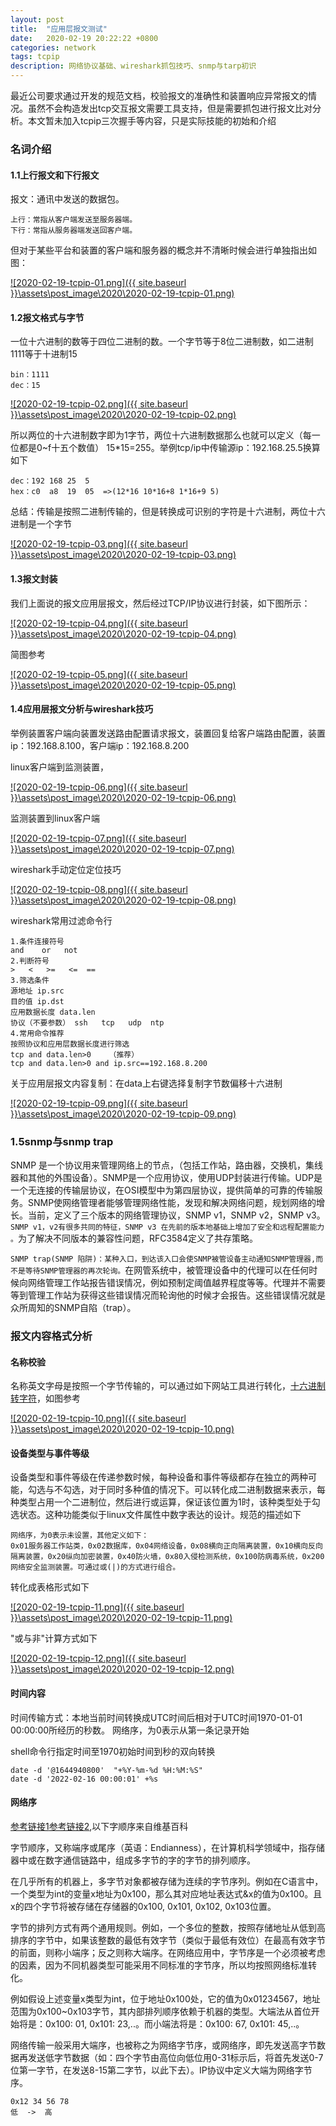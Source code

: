 ```yaml
---
layout: post
title:  "应用层报文测试"
date:   2020-02-19 20:22:22 +0800
categories: network
tags: tcpip
description: 网络协议基础、wireshark抓包技巧、snmp与tarp初识
---
```

最近公司要求通过开发的规范文档，校验报文的准确性和装置响应异常报文的情况。虽然不会构造发出tcp交互报文需要工具支持，但是需要抓包进行报文比对分析。本文暂未加入tcpip三次握手等内容，只是实际技能的初始和介绍

### 名词介绍

#### 1.1上行报文和下行报文

报文：通讯中发送的数据包。

    上行：常指从客户端发送至服务器端。
    下行：常指从服务器端发送回客户端。

但对于某些平台和装置的客户端和服务器的概念并不清晰时候会进行单独指出如图：

[![2020-02-19-tcpip-01.png]({{ site.baseurl }}\assets\post_image\2020\2020-02-19-tcpip-01.png)](https://qfdmx.github.io/assets/post_image/2020/2020-02-19-tcpip-01.png)

#### 1.2报文格式与字节

一位十六进制的数等于四位二进制的数。一个字节等于8位二进制数，如二进制1111等于十进制15

    bin：1111
    dec：15

[![2020-02-19-tcpip-02.png]({{ site.baseurl }}\assets\post_image\2020\2020-02-19-tcpip-02.png)](https://qfdmx.github.io/assets/post_image/2020/2020-02-19-tcpip-02.png)

所以两位的十六进制数字即为1字节，两位十六进制数据那么也就可以定义（每一位都是0~f十五个数值） 15*15=255。举例tcp/ip中传输源ip：192.168.25.5换算如下

    dec：192 168 25  5
    hex：c0  a8  19  05  =>(12*16 10*16+8 1*16+9 5)

总结：传输是按照二进制传输的，但是转换成可识别的字符是十六进制，两位十六进制是一个字节

[![2020-02-19-tcpip-03.png]({{ site.baseurl }}\assets\post_image\2020\2020-02-19-tcpip-03.png)](https://qfdmx.github.io/assets/post_image/2020/2020-02-19-tcpip-03.png)

#### 1.3报文封装

我们上面说的报文应用层报文，然后经过TCP/IP协议进行封装，如下图所示：

[![2020-02-19-tcpip-04.png]({{ site.baseurl }}\assets\post_image\2020\2020-02-19-tcpip-04.png)](https://qfdmx.github.io/assets/post_image/2020/2020-02-19-tcpip-04.png)

简图参考

[![2020-02-19-tcpip-05.png]({{ site.baseurl }}\assets\post_image\2020\2020-02-19-tcpip-05.png)](https://qfdmx.github.io/assets/post_image/2020/2020-02-19-tcpip-05.png)

#### 1.4应用层报文分析与wireshark技巧

举例装置客户端向装置发送路由配置请求报文，装置回复给客户端路由配置，装置ip：192.168.8.100，客户端ip：192.168.8.200

linux客户端到监测装置，

[![2020-02-19-tcpip-06.png]({{ site.baseurl }}\assets\post_image\2020\2020-02-19-tcpip-06.png)](https://qfdmx.github.io/assets/post_image/2020/2020-02-19-tcpip-06.png)

监测装置到linux客户端

[![2020-02-19-tcpip-07.png]({{ site.baseurl }}\assets\post_image\2020\2020-02-19-tcpip-07.png)](https://qfdmx.github.io/assets/post_image/2020/2020-02-19-tcpip-07.png)

wireshark手动定位定位技巧

[![2020-02-19-tcpip-08.png]({{ site.baseurl }}\assets\post_image\2020\2020-02-19-tcpip-08.png)](https://qfdmx.github.io/assets/post_image/2020/2020-02-19-tcpip-08.png)

wireshark常用过滤命令行

    1.条件连接符号
    and    or   not
    2.判断符号
    >   <   >=   <=  ==
    3.筛选条件
    源地址 ip.src
    目的值 ip.dst
    应用数据长度 data.len
    协议（不要参数） ssh   tcp   udp  ntp
    4.常用命令推荐
    按照协议和应用层数据长度进行筛选
    tcp and data.len>0    （推荐）
    tcp and data.len>0 and ip.src==192.168.8.200

关于应用层报文内容复制：在data上右键选择复制字节数偏移十六进制

[![2020-02-19-tcpip-09.png]({{ site.baseurl }}\assets\post_image\2020\2020-02-19-tcpip-09.png)](https://qfdmx.github.io/assets/post_image/2020/2020-02-19-tcpip-09.png)

### 1.5snmp与snmp trap

SNMP 是一个协议用来管理网络上的节点，（包括工作站，路由器，交换机，集线器和其他的外围设备）。SNMP是一个应用协议，使用UDP封装进行传输。UDP是一个无连接的传输层协议，在OSI模型中为第四层协议，提供简单的可靠的传输服务。SNMP使网络管理者能够管理网络性能，发现和解决网络问题，规划网络的增长。当前，定义了三个版本的网络管理协议，SNMP v1，SNMP v2，SNMP v3。`SNMP v1，v2有很多共同的特征，SNMP v3 在先前的版本地基础上增加了安全和远程配置能力 。`为了解决不同版本的兼容性问题，RFC3584定义了共存策略。

`SNMP trap(SNMP 陷阱)：某种入口，到达该入口会使SNMP被管设备主动通知SNMP管理器,而不是等待SNMP管理器的再次轮询。`在网管系统中，被管理设备中的代理可以在任何时候向网络管理工作站报告错误情况，例如预制定阈值越界程度等等。代理并不需要等到管理工作站为获得这些错误情况而轮询他的时候才会报告。这些错误情况就是众所周知的SNMP自陷（trap）。

### 报文内容格式分析

#### 名称校验

名称英文字母是按照一个字节传输的，可以通过如下网站工具进行转化，[十六进制转字符](http://www.bejson.com/convert/ox2str/)，如图参考

[![2020-02-19-tcpip-10.png]({{ site.baseurl }}\assets\post_image\2020\2020-02-19-tcpip-10.png)](https://qfdmx.github.io/assets/post_image/2020/2020-02-19-tcpip-10.png)

#### 设备类型与事件等级

设备类型和事件等级在传递参数时候，每种设备和事件等级都存在独立的两种可能，勾选与不勾选，对于同时多种值的情况下。可以转化成二进制数据来表示，每种类型占用一个二进制位，然后进行或运算，保证该位置为1时，该种类型处于勾选状态。这种功能类似于linux文件属性中数字表达的设计。规范的描述如下

    网络序，为0表示未设置，其他定义如下：
    0x01服务器工作站类，0x02数据库，0x04网络设备，0x08横向正向隔离装置，0x10横向反向隔离装置，0x20纵向加密装置，0x40防火墙，0x80入侵检测系统，0x100防病毒系统，0x200网络安全监测装置。可通过或(|)的方式进行组合。

转化成表格形式如下

[![2020-02-19-tcpip-11.png]({{ site.baseurl }}\assets\post_image\2020\2020-02-19-tcpip-11.png)](https://qfdmx.github.io/assets/post_image/2020/2020-02-19-tcpip-11.png)

"或与非"计算方式如下

[![2020-02-19-tcpip-12.png]({{ site.baseurl }}\assets\post_image\2020\2020-02-19-tcpip-12.png)](https://qfdmx.github.io/assets/post_image/2020/2020-02-19-tcpip-12.png)

#### 时间内容

时间传输方式：本地当前时间转换成UTC时间后相对于UTC时间1970-01-01 00:00:00所经历的秒数。
网络序，为0表示从第一条记录开始

shell命令行指定时间至1970初始时间到秒的双向转换

    date -d '@1644940800'  "+%Y-%m-%d %H:%M:%S"
    date -d '2022-02-16 00:00:01' +%s

#### 网络序

‭[参考链接1](https://baike.baidu.com/item/%E7%BD%91%E7%BB%9C%E5%BA%8F/4486226?fr=aladdin)[参考链接2](https://blog.csdn.net/daaikuaichuan/article/details/83061117),以下字顺序来自维基百科

字节顺序，又称端序或尾序（英语：Endianness），在计算机科学领域中，指存储器中或在数字通信链路中，组成多字节的字的字节的排列顺序。

在几乎所有的机器上，多字节对象都被存储为连续的字节序列。例如在C语言中，一个类型为int的变量x地址为0x100，那么其对应地址表达式&x的值为0x100。且x的四个字节将被存储在存储器的0x100, 0x101, 0x102, 0x103位置。

字节的排列方式有两个通用规则。例如，一个多位的整数，按照存储地址从低到高排序的字节中，如果该整数的最低有效字节（类似于最低有效位）在最高有效字节的前面，则称小端序；反之则称大端序。在网络应用中，字节序是一个必须被考虑的因素，因为不同机器类型可能采用不同标准的字节序，所以均按照网络标准转化。

例如假设上述变量x类型为int，位于地址0x100处，它的值为0x01234567，地址范围为0x100~0x103字节，其内部排列顺序依赖于机器的类型。大端法从首位开始将是：0x100: 01, 0x101: 23,..。而小端法将是：0x100: 67, 0x101: 45,..。

网络传输一般采用大端序，也被称之为网络字节序，或网络序，即先发送高字节数据再发送低字节数据（如：四个字节由高位向低位用0-31标示后，将首先发送0-7位第一字节，在发送8-15第二字节，以此下去）。IP协议中定义大端为网络字节序。

    0x12 34 56 78
    低  ->  高
